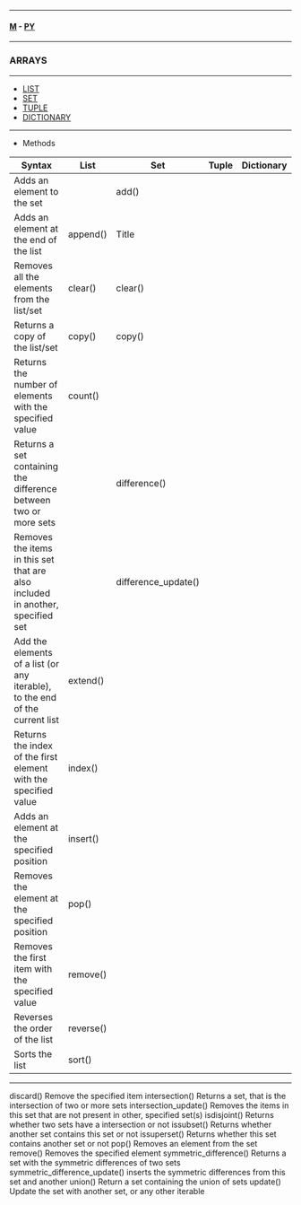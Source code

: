 
---

#### [M](https://github.com/ttltrk/TTT/blob/master/menu.md) - [PY](https://github.com/ttltrk/TTT/blob/master/PY/PY.md)

---

### ARRAYS

---

- [LIST](https://github.com/ttltrk/TTT/blob/master/PY/ARRAYS/LIST/LIST.md)
- [SET](https://github.com/ttltrk/TTT/blob/master/PY/ARRAYS/SET/SET.md)
- [TUPLE](https://github.com/ttltrk/TTT/blob/master/PY/ARRAYS/TUPLE/TUPLE.md)
- [DICTIONARY](https://github.com/ttltrk/TTT/blob/master/PY/ARRAYS/DICT/DICT.md)

---

- Methods

| Syntax                                      | List        | Set         | Tuple       | Dictionary  |
| ------------------------------------------- | ----------- | ----------- | ----------- | ----------- |
| Adds an element to the set                  |             | add()       |             |             |
| Adds an element at the end of the list      | append()    | Title       |             |             |
| Removes all the elements from the list/set  | clear()     | clear()     |             |             |
| Returns a copy of the list/set              | copy()      | copy()      |             |             |
| Returns the number of elements with the specified value | count() |  |  |  |
| Returns a set containing the difference between two or more sets | | difference() | | |
| Removes the items in this set that are also included in another, specified set | | difference_update() | | |
| Add the elements of a list (or any iterable), to the end of the current list | extend() |  |  |  |
| Returns the index of the first element with the specified value | index() | | | |
| Adds an element at the specified position | insert() | | | |
| Removes the element at the specified position | pop() | | | |
| Removes the first item with the specified value | remove() | | | |
| Reverses the order of the list | reverse() | | | |
| Sorts the list | sort() | | | |


---





discard()	Remove the specified item
intersection()	Returns a set, that is the intersection of two or more sets
intersection_update()	Removes the items in this set that are not present in other, specified set(s)
isdisjoint()	Returns whether two sets have a intersection or not
issubset()	Returns whether another set contains this set or not
issuperset()	Returns whether this set contains another set or not
pop()	Removes an element from the set
remove()	Removes the specified element
symmetric_difference()	Returns a set with the symmetric differences of two sets
symmetric_difference_update()	inserts the symmetric differences from this set and another
union()	Return a set containing the union of sets
update()	Update the set with another set, or any other iterable

